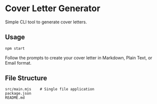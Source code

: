# Cover Letter Generator

Simple CLI tool to generate cover letters.

## Usage

```bash
npm start
```

Follow the prompts to create your cover letter in Markdown, Plain Text, or Email format.

## File Structure

```
src/main.mjs    # Single file application
package.json
README.md
``` 